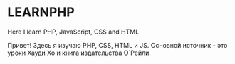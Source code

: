 # LEARNPHP
Here I learn PHP, JavaScript, CSS and HTML

Привет! Здесь я изучаю PHP, CSS, HTML и JS.
Основной источник - это уроки Хауди Хо и книга издательства О`Рейли.
